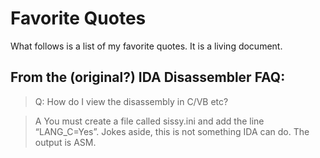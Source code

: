 # Favorite Quotes
What follows is a list of my favorite quotes. It is a living document.

## From the (original?) IDA Disassembler FAQ:
> Q: How do I view the disassembly in C/VB etc?

> A You must create a file called sissy.ini and add the line “LANG_C=Yes”. Jokes aside, this is not something IDA can do. The output is ASM.
